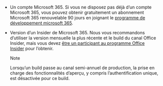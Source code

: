 * Un compte Microsoft 365. Si vous ne disposez pas déjà d’un compte Microsoft 365, vous pouvez obtenir gratuitement un abonnement Microsoft 365 renouvelable 90 jours en joignant le [programme de développement microsoft 365](https://developer.microsoft.com/office/dev-program). 

* Version d’un Insider de Microsoft 365. Nous vous recommandons d’utiliser la version mensuelle la plus récente et le build du canal Office Insider, mais vous devez [être un participant au programme Office Insider](https://insider.office.com) pour l’obtenir.

    > [!NOTE]
    > Lorsqu’un build passe au canal semi-annuel de production, la prise en charge des fonctionnalités d’aperçu, y compris l’authentification unique, est désactivée pour ce build.
